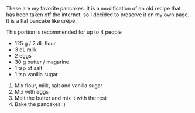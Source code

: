 These are my favorite pancakes. It is a modification of an old recipe that has been taken off the internet, so I decided to preserve it on my own page. It is a flat pancake like crêpe.

This portion is recommended for up to 4 people

- 125 g / 2 dL flour
- 3 dL milk
- 2 eggs
- 30 g butter / magarine
- 1 tsp of salt
- 1 tsp vanilla sugar

1. Mix flour, milk, salt and vanilla sugar
2. Mix with eggs
3. Melt the butter and mix it with the rest
4. Bake the pancakes :)

